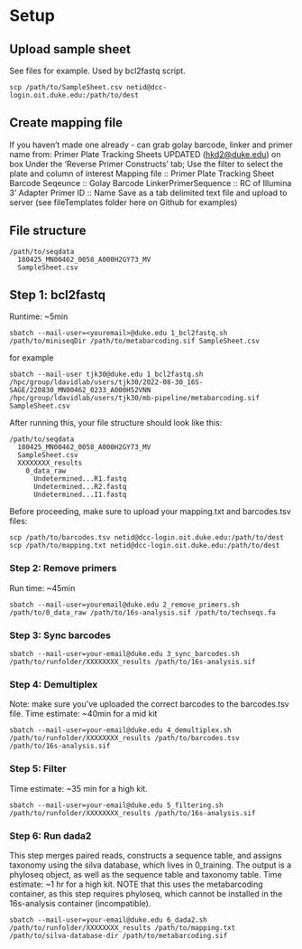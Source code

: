 
# Setup

## Upload sample sheet
See files for example. Used by bcl2fastq script. 
```
scp /path/to/SampleSheet.csv netid@dcc-login.oit.duke.edu:/path/to/dest
```
## Create mapping file
If you haven’t made one already - can grab golay barcode, linker and primer name from: Primer Plate Tracking Sheets UPDATED (hkd2@duke.edu) on box
Under the ‘Reverse Primer Constructs’ tab; Use the filter to select the plate and column of interest
Mapping file :: Primer Plate Tracking Sheet
Barcode Seqeunce :: Golay Barcode
LinkerPrimerSequence :: RC of Illumina 3’ Adapter
Primer ID :: Name
Save as a tab delimited text file and upload to server (see fileTemplates folder here on Github for examples)

## File structure
```
/path/to/seqdata
  180425_MN00462_0058_A000H2GY73_MV
  SampleSheet.csv
```
## Step 1: bcl2fastq
Runtime: ~5min
```{bash}
sbatch --mail-user=<youremail>@duke.edu 1_bcl2fastq.sh /path/to/miniseqDir /path/to/metabarcoding.sif SampleSheet.csv
```
for example
```
sbatch --mail-user tjk30@duke.edu 1_bcl2fastq.sh /hpc/group/ldavidlab/users/tjk30/2022-08-30_16S-SAGE/220830_MN00462_0233_A000H52VNN /hpc/group/ldavidlab/users/tjk30/mb-pipeline/metabarcoding.sif SampleSheet.csv
```
After running this, your file structure should look like this:
```
/path/to/seqdata
  180425_MN00462_0058_A000H2GY73_MV
  SampleSheet.csv
  XXXXXXXX_results
    0_data_raw
      Undetermined...R1.fastq
      Undetermined...R2.fastq
      Undetermined...I1.fastq
```

Before proceeding, make sure to upload your mapping.txt and barcodes.tsv files:
```
scp /path/to/barcodes.tsv netid@dcc-login.oit.duke.edu:/path/to/dest
scp /path/to/mapping.txt netid@dcc-login.oit.duke.edu:/path/to/dest
```
### Step 2: Remove primers
Run time: ~45min
```{bash}
sbatch --mail-user=youremail@duke.edu 2_remove_primers.sh /path/to/0_data_raw /path/to/16s-analysis.sif /path/to/techseqs.fa
```

### Step 3: Sync barcodes

```
sbatch --mail-user=your-email@duke.edu 3_sync_barcodes.sh /path/to/runfolder/XXXXXXXX_results /path/to/16s-analysis.sif
```

### Step 4: Demultiplex
Note: make sure you've uploaded the correct barcodes to the barcodes.tsv file. 
Time estimate: ~40min for a mid kit
```
sbatch --mail-user=your-email@duke.edu 4_demultiplex.sh /path/to/runfolder/XXXXXXXX_results /path/to/barcodes.tsv /path/to/16s-analysis.sif
```

### Step 5: Filter
Time estimate: ~35 min for a high kit.
```
sbatch --mail-user=your-email@duke.edu 5_filtering.sh /path/to/runfolder/XXXXXXXX_results /path/to/16s-analysis.sif
```

### Step 6: Run dada2
This step merges paired reads, constructs a sequence table, and assigns taxonomy using the silva database, which lives in 0_training. The output is a phyloseq object, as well as the sequence table and taxonomy table. Time estimate: ~1 hr for a high kit. NOTE that this uses the metabarcoding container, as this step requires phyloseq, which cannot be installed in the 16s-analysis container (incompatible).

```
sbatch --mail-user=your-email@duke.edu 6_dada2.sh /path/to/runfolder/XXXXXXXX_results /path/to/mapping.txt /path/to/silva-database-dir /path/to/metabarcoding.sif
```


